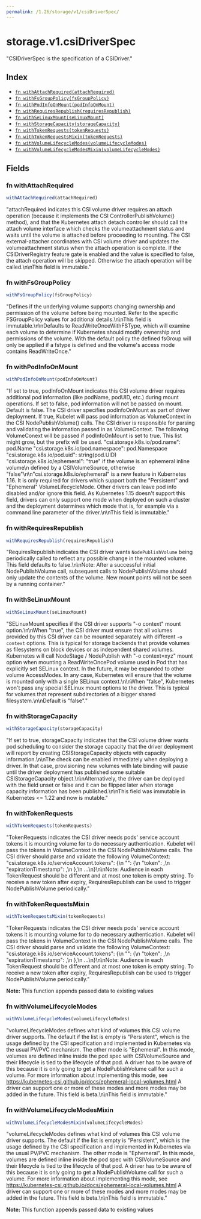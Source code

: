 ```yaml
---
permalink: /1.26/storage/v1/csiDriverSpec/
---
```


# storage.v1.csiDriverSpec

"CSIDriverSpec is the specification of a CSIDriver."

## Index

* [`fn withAttachRequired(attachRequired)`](#fn-withattachrequired)
* [`fn withFsGroupPolicy(fsGroupPolicy)`](#fn-withfsgrouppolicy)
* [`fn withPodInfoOnMount(podInfoOnMount)`](#fn-withpodinfoonmount)
* [`fn withRequiresRepublish(requiresRepublish)`](#fn-withrequiresrepublish)
* [`fn withSeLinuxMount(seLinuxMount)`](#fn-withselinuxmount)
* [`fn withStorageCapacity(storageCapacity)`](#fn-withstoragecapacity)
* [`fn withTokenRequests(tokenRequests)`](#fn-withtokenrequests)
* [`fn withTokenRequestsMixin(tokenRequests)`](#fn-withtokenrequestsmixin)
* [`fn withVolumeLifecycleModes(volumeLifecycleModes)`](#fn-withvolumelifecyclemodes)
* [`fn withVolumeLifecycleModesMixin(volumeLifecycleModes)`](#fn-withvolumelifecyclemodesmixin)

## Fields

### fn withAttachRequired

```ts
withAttachRequired(attachRequired)
```

"attachRequired indicates this CSI volume driver requires an attach operation (because it implements the CSI ControllerPublishVolume() method), and that the Kubernetes attach detach controller should call the attach volume interface which checks the volumeattachment status and waits until the volume is attached before proceeding to mounting. The CSI external-attacher coordinates with CSI volume driver and updates the volumeattachment status when the attach operation is complete. If the CSIDriverRegistry feature gate is enabled and the value is specified to false, the attach operation will be skipped. Otherwise the attach operation will be called.\n\nThis field is immutable."

### fn withFsGroupPolicy

```ts
withFsGroupPolicy(fsGroupPolicy)
```

"Defines if the underlying volume supports changing ownership and permission of the volume before being mounted. Refer to the specific FSGroupPolicy values for additional details.\n\nThis field is immutable.\n\nDefaults to ReadWriteOnceWithFSType, which will examine each volume to determine if Kubernetes should modify ownership and permissions of the volume. With the default policy the defined fsGroup will only be applied if a fstype is defined and the volume's access mode contains ReadWriteOnce."

### fn withPodInfoOnMount

```ts
withPodInfoOnMount(podInfoOnMount)
```

"If set to true, podInfoOnMount indicates this CSI volume driver requires additional pod information (like podName, podUID, etc.) during mount operations. If set to false, pod information will not be passed on mount. Default is false. The CSI driver specifies podInfoOnMount as part of driver deployment. If true, Kubelet will pass pod information as VolumeContext in the CSI NodePublishVolume() calls. The CSI driver is responsible for parsing and validating the information passed in as VolumeContext. The following VolumeConext will be passed if podInfoOnMount is set to true. This list might grow, but the prefix will be used. \"csi.storage.k8s.io/pod.name\": pod.Name \"csi.storage.k8s.io/pod.namespace\": pod.Namespace \"csi.storage.k8s.io/pod.uid\": string(pod.UID) \"csi.storage.k8s.io/ephemeral\": \"true\" if the volume is an ephemeral inline volume\n                                defined by a CSIVolumeSource, otherwise \"false\"\n\n\"csi.storage.k8s.io/ephemeral\" is a new feature in Kubernetes 1.16. It is only required for drivers which support both the \"Persistent\" and \"Ephemeral\" VolumeLifecycleMode. Other drivers can leave pod info disabled and/or ignore this field. As Kubernetes 1.15 doesn't support this field, drivers can only support one mode when deployed on such a cluster and the deployment determines which mode that is, for example via a command line parameter of the driver.\n\nThis field is immutable."

### fn withRequiresRepublish

```ts
withRequiresRepublish(requiresRepublish)
```

"RequiresRepublish indicates the CSI driver wants `NodePublishVolume` being periodically called to reflect any possible change in the mounted volume. This field defaults to false.\n\nNote: After a successful initial NodePublishVolume call, subsequent calls to NodePublishVolume should only update the contents of the volume. New mount points will not be seen by a running container."

### fn withSeLinuxMount

```ts
withSeLinuxMount(seLinuxMount)
```

"SELinuxMount specifies if the CSI driver supports \"-o context\" mount option.\n\nWhen \"true\", the CSI driver must ensure that all volumes provided by this CSI driver can be mounted separately with different `-o context` options. This is typical for storage backends that provide volumes as filesystems on block devices or as independent shared volumes. Kubernetes will call NodeStage / NodePublish with \"-o context=xyz\" mount option when mounting a ReadWriteOncePod volume used in Pod that has explicitly set SELinux context. In the future, it may be expanded to other volume AccessModes. In any case, Kubernetes will ensure that the volume is mounted only with a single SELinux context.\n\nWhen \"false\", Kubernetes won't pass any special SELinux mount options to the driver. This is typical for volumes that represent subdirectories of a bigger shared filesystem.\n\nDefault is \"false\"."

### fn withStorageCapacity

```ts
withStorageCapacity(storageCapacity)
```

"If set to true, storageCapacity indicates that the CSI volume driver wants pod scheduling to consider the storage capacity that the driver deployment will report by creating CSIStorageCapacity objects with capacity information.\n\nThe check can be enabled immediately when deploying a driver. In that case, provisioning new volumes with late binding will pause until the driver deployment has published some suitable CSIStorageCapacity object.\n\nAlternatively, the driver can be deployed with the field unset or false and it can be flipped later when storage capacity information has been published.\n\nThis field was immutable in Kubernetes <= 1.22 and now is mutable."

### fn withTokenRequests

```ts
withTokenRequests(tokenRequests)
```

"TokenRequests indicates the CSI driver needs pods' service account tokens it is mounting volume for to do necessary authentication. Kubelet will pass the tokens in VolumeContext in the CSI NodePublishVolume calls. The CSI driver should parse and validate the following VolumeContext: \"csi.storage.k8s.io/serviceAccount.tokens\": {\n  \"<audience>\": {\n    \"token\": <token>,\n    \"expirationTimestamp\": <expiration timestamp in RFC3339>,\n  },\n  ...\n}\n\nNote: Audience in each TokenRequest should be different and at most one token is empty string. To receive a new token after expiry, RequiresRepublish can be used to trigger NodePublishVolume periodically."

### fn withTokenRequestsMixin

```ts
withTokenRequestsMixin(tokenRequests)
```

"TokenRequests indicates the CSI driver needs pods' service account tokens it is mounting volume for to do necessary authentication. Kubelet will pass the tokens in VolumeContext in the CSI NodePublishVolume calls. The CSI driver should parse and validate the following VolumeContext: \"csi.storage.k8s.io/serviceAccount.tokens\": {\n  \"<audience>\": {\n    \"token\": <token>,\n    \"expirationTimestamp\": <expiration timestamp in RFC3339>,\n  },\n  ...\n}\n\nNote: Audience in each TokenRequest should be different and at most one token is empty string. To receive a new token after expiry, RequiresRepublish can be used to trigger NodePublishVolume periodically."

**Note:** This function appends passed data to existing values

### fn withVolumeLifecycleModes

```ts
withVolumeLifecycleModes(volumeLifecycleModes)
```

"volumeLifecycleModes defines what kind of volumes this CSI volume driver supports. The default if the list is empty is \"Persistent\", which is the usage defined by the CSI specification and implemented in Kubernetes via the usual PV/PVC mechanism. The other mode is \"Ephemeral\". In this mode, volumes are defined inline inside the pod spec with CSIVolumeSource and their lifecycle is tied to the lifecycle of that pod. A driver has to be aware of this because it is only going to get a NodePublishVolume call for such a volume. For more information about implementing this mode, see https://kubernetes-csi.github.io/docs/ephemeral-local-volumes.html A driver can support one or more of these modes and more modes may be added in the future. This field is beta.\n\nThis field is immutable."

### fn withVolumeLifecycleModesMixin

```ts
withVolumeLifecycleModesMixin(volumeLifecycleModes)
```

"volumeLifecycleModes defines what kind of volumes this CSI volume driver supports. The default if the list is empty is \"Persistent\", which is the usage defined by the CSI specification and implemented in Kubernetes via the usual PV/PVC mechanism. The other mode is \"Ephemeral\". In this mode, volumes are defined inline inside the pod spec with CSIVolumeSource and their lifecycle is tied to the lifecycle of that pod. A driver has to be aware of this because it is only going to get a NodePublishVolume call for such a volume. For more information about implementing this mode, see https://kubernetes-csi.github.io/docs/ephemeral-local-volumes.html A driver can support one or more of these modes and more modes may be added in the future. This field is beta.\n\nThis field is immutable."

**Note:** This function appends passed data to existing values